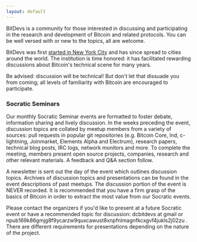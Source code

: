 ```yaml
---
layout: default
---
```


BitDevs is a community for those interested in discussing and participating in
the research and development of Bitcoin and related protocols. You can be well
versed with or new to the topics, all are welcome. 

BitDevs was first [started in New York City](https://bitdevs.org) and has since spread
to cities around the world. The institution is time honored: it has facilitated
rewarding discussions about Bitcoin's technical scene for many years.

Be advised: discussion will be technical! But don't let that dissuade you from coming;
all levels of familiarity with Bitcoin are encouraged to participate.

### Socratic Seminars

Our monthly Socratic Seminar events are formatted to foster debate, information
sharing and lively discussion. In the weeks preceding the event, discussion
topics are collated by meetup members from a variety of sources: pull requests
in popular git repositories (e.g. Bitcoin Core, lnd, c-lightning, Joinmarket,
Elements Alpha and Electrum), research papers, technical blog posts, IRC logs,
network monitors and more. To complete the meeting, members present open source
projects, companies, research and other relevant materials. A feedback and Q&A
section follow. 

A newsletter is sent out the day of the event which outlines discussion topics.
Archives of discussion topics and presentations can be found in the event
descriptions of past meetups. The discussion portion of the event is NEVER
recorded. It is recommended that you have a firm grasp of the basics of Bitcoin
in order to extract the most value from our Socratic events.

Please contact the organizers if you'd like to present at a future Socratic
event or have a recommended topic for discussion: dcbitdevs at gmail or npub169k86gmjg8f9ycarzw9quxcawust8xnpfnlmagnfkcxgvf4jukls2j02zu . There
are different requirements for presentations depending on the nature of the
project.
